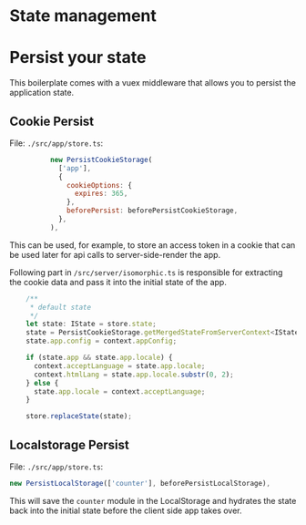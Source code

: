 # State management

# Persist your state
This boilerplate comes with a vuex middleware that allows you to persist the application state.

## Cookie Persist

File: `./src/app/store.ts`:
```js
          new PersistCookieStorage(
            ['app'],
            {
              cookieOptions: {
                expires: 365,
              },
              beforePersist: beforePersistCookieStorage,
            },
          ),
```

This can be used, for example, to store an access token in a cookie that can be used later for api calls to server-side-render the app.

Following part in `/src/server/isomorphic.ts` is responsible for extracting the cookie data and pass it into the initial state of the app.

```js
    /**
     * default state
     */
    let state: IState = store.state;
    state = PersistCookieStorage.getMergedStateFromServerContext<IState>(context, state);
    state.app.config = context.appConfig;

    if (state.app && state.app.locale) {
      context.acceptLanguage = state.app.locale;
      context.htmlLang = state.app.locale.substr(0, 2);
    } else {
      state.app.locale = context.acceptLanguage;
    }

    store.replaceState(state);
```

## Localstorage Persist

File: `./src/app/store.ts`:
```js
new PersistLocalStorage(['counter'], beforePersistLocalStorage),
```

This will save the `counter` module in the LocalStorage and hydrates the state back into the initial state before the client side app takes over.
